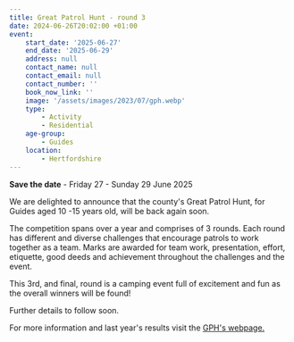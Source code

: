 ```yaml
---
title: Great Patrol Hunt - round 3
date: 2024-06-26T20:02:00 +01:00
event:
    start_date: '2025-06-27'
    end_date: '2025-06-29'
    address: null
    contact_name: null
    contact_email: null
    contact_number: ''
    book_now_link: ''
    image: '/assets/images/2023/07/gph.webp'
    type:
        - Activity
        - Residential
    age-group:
        - Guides
    location:
        - Hertfordshire
---
```

**Save the date** - Friday 27 - Sunday 29 June 2025

We are delighted to announce that the county's Great Patrol Hunt, for Guides aged 10 -15 years old, will be back again soon.

The competition spans over a year and comprises of 3 rounds. Each round has different and diverse challenges that encourage patrols to work together as a team. Marks are awarded for team work, presentation, effort, etiquette, good deeds and achievement throughout the challenges and the event.

This 3rd, and final, round is a camping event full of excitement and fun as the overall winners will be found!

Further details to follow soon.

For more information and last year's results visit the [GPH's webpage.](/great-patrol-hunt/)
